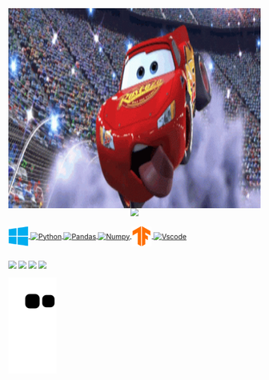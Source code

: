 <div align="center">
<img align="center" width="850" height="400" src="https://raw.githubusercontent.com/ktch4u/ktch4u/mainnbou/gif.gif">
</div>

<div align="center">
  <a href="https://github.com/Ktch4u">
  <img height="180em" src="https://github-readme-stats.vercel.app/api?username=Ktch4u&show_icons=true&theme=chartreuse-dark&include_all_commits=true&count_private=true"/>
</div>

<div style="display: inline_block"><br>
    <img  align ="center" alt = "Windows" height"40" width="40" src="https://github.com/devicons/devicon/blob/master/icons/windows8/windows8-original.svg" />
    <img align ="center" alt = "Python" height"50" width="40" src="https://cdn.jsdelivr.net/gh/devicons/devicon/icons/python/python-original.svg" /> 
    <img align ="center" alt = "Pandas" height"40" width="40" src="https://cdn.jsdelivr.net/gh/devicons/devicon/icons/pandas/pandas-original-wordmark.svg" />
    <img align ="center" alt = "Numpy" height"40" width="40"src="https://cdn.jsdelivr.net/gh/devicons/devicon/icons/numpy/numpy-original.svg" />
    <img  align ="center" alt = "TensorFlow" height"40" width="40" src="https://github.com/devicons/devicon/blob/master/icons/tensorflow/tensorflow-original.svg" />
    <img  align ="center" alt = "Vscode" height"40" width="40" src="https://cdn.jsdelivr.net/gh/devicons/devicon/icons/vscode/vscode-original.svg" />

    
</div>
  
  ##
 
<div> 
  <a href="https://www.instagram.com/matheus_pachec0_" target="_blank"><img src="https://img.shields.io/badge/-Instagram-%23E4405F?style=for-the-badge&logo=instagram&logoColor=white" target="_blank"></a>
  <a href = "mailto:matheus.pachenco0@gmail.com"><img src="https://img.shields.io/badge/-Gmail-%23333?style=for-the-badge&logo=gmail&logoColor=white" target="_blank"></a>
  <a href = "mailto:matheus.pacheco@saipher.com.br"><img src="https://img.shields.io/badge/Microsoft_Outlook-0078D4?style=for-the-badge&logo=microsoft-outlook&logoColor=white" target="_blank"></a>
  <a href="https://www.linkedin.com/in/matheus-felipe-pacheco-6b1168109/" target="_blank"><img src="https://img.shields.io/badge/-LinkedIn-%230077B5?style=for-the-badge&logo=linkedin&logoColor=white" target="_blank"></a> 
 
  ![Snake animation](https://github.com/rafaballerini/rafaballerini/blob/output/github-contribution-grid-snake.svg)
 
</div>
